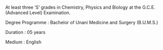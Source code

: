 At least three ‘S’ grades in Chemistry, Physics and Biology at the G.C.E. (Advanced Level) Examination.

Degree Programme : Bachelor of Unani Medicine and Surgery (B.U.M.S.)

Duration :	 05 years
	 		
Medium : English
